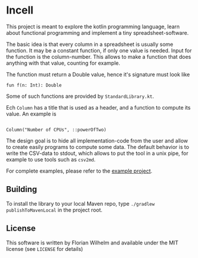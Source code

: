 # Incell

This project is meant to explore the kotlin programming language, learn about functional programming and implement a tiny spreadsheet-software.

The basic idea is that every column in a spreadsheet is usually some function.
It may be a constant function, if only one value is needed.
Input for the function is the column-number.
This allows to make a function that does anything with that value, counting for example.

The function must return a Double value, hence it's signature must look like

```
fun f(n: Int): Double
```

Some of such functions are provided by `StandardLibrary.kt`.

Ech `Column` has a title that is used as a header, and a function to compute its value.
An example is

```

Column("Number of CPUs", ::powerOfTwo)
```

The design goal is to hide all implementation-code from the user and allow to create easily programs to compute some data.
The default behavior is to write the CSV-data to stdout, which allows to put the tool in a unix pipe, for example to use tools such as `csv2md`.

For complete examples, please refer to the [example project](https://github.com/fwilhe/Incell-Examples).

## Building

To install the library to your local Maven repo, type `./gradlew publishToMavenLocal` in the project root.

## License

This software is written by Florian Wilhelm and available under the MIT license (see `LICENSE` for details)
